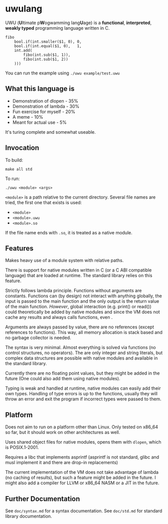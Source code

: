 # uwulang
UWU (**U**ltimate p**W**ogwamming lang**U**age) is a **functional**, **interpreted**, **weakly typed** programming language written in C.

```uwu
fibo
	bool.if(int.smaller($1, 0), 0,
	bool.if(int.equal($1, 0),   1,
	int.add(
		fibo(int.sub($1, 1)),
		fibo(int.sub($1, 2))
	)))
```

You can run the example using `./uwu example/test.uwu`

## What this language is

- Demonstration of dlopen - 35%
- Demonstration of lambda - 30%
- Fun exercise for myself - 20%
- A meme - 10%
- Meant for actual use - 5%

It's turing complete and somewhat useable.

## Invocation

To build:

```
make all std
```

To run:

```
./uwu <module> <args>
```

`<module>` is a path relative to the current directory.
Several file names are tried, the first one that exists is used:

- `<module>`
- `<module>.uwu`
- `<module>.so`

If the file name ends with `.so`, it is treated as a native module.

## Features

Makes heavy use of a module system with relative paths.

There is support for native modules written in C (or a C ABI compatible language) that are loaded at runtime. The standard library relies on this feature.

Strictly follows lambda principle. Functions without arguments are constants. Functions can (by design) not interact with anything globally, the input is passed to the main function and the only output is the return value of the main function. _However_, global interaction (e.g. print() or read()) could theoretically be added by native modules and since the VM does not cache any results and always calls functions, even .

Arguments are always passed by value, there are no references (except references to functions). This way, all memory allocation is stack based and no garbage collector is needed.

The syntax is very minimal. Almost everything is solved via functions (no control structures, no operators). The are only integer and string literals, but complex data structures are possible with native modules and available in the standard library.

Currently there are no floating point values, but they might be added in the future (One could also add them using native modules).

Typing is weak and handled at runtime, native modules can easily add their own types. Handling of type errors is up to the functions, usually they will throw an error and exit the program if incorrect types were passed to them.

## Platform

Does not aim to run on a platform other than Linux. Only tested on x86_64 so far, but it should work on other architectures as well.

Uses shared object files for native modules, opens them with `dlopen`, which is POSIX.1-2001.

Requires a libc that implements asprintf (asprintf is not standard, glibc and musl implement it and there are drop-in replacements)

The current implementation of the VM does not take advantage of lambda (no caching of results), but such a feature might be added in the future. I might also add a compiler for LLVM or x86_64 NASM or a JIT in the future.

## Further Documentation

See `doc/syntax.md` for a syntax documentation.
See `doc/std.md` for standard library documentation.
